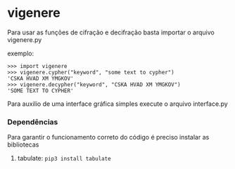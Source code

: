 # vigenere

Para usar as funções de cifração e decifração basta importar o arquivo vigenere.py

exemplo:

```
>>> import vigenere
>>> vigenere.cypher("keyword", "some text to cypher")
'CSKA HVAD XM YMGKOV'
>>> vigenere.decypher("keyword", "CSKA HVAD XM YMGKOV")
'SOME TEXT TO CYPHER'
```

Para auxilio de uma interface gráfica simples execute o arquivo interface.py

### Dependências

Para garantir o funcionamento correto do código é preciso instalar as bibliotecas

1. tabulate: ```pip3 install tabulate```
